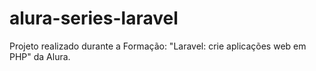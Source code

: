 # alura-series-laravel
Projeto realizado durante a Formação: "Laravel: crie aplicações web em PHP" da Alura.
